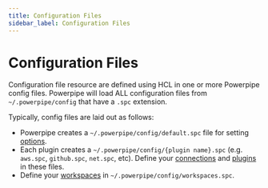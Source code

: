 ```yaml
---
title: Configuration Files
sidebar_label: Configuration Files
---
```


# Configuration Files

Configuration file resource are defined using HCL in one or more Powerpipe config files.  Powerpipe will load ALL configuration files from `~/.powerpipe/config` that have a `.spc` extension.  


Typically, config files are laid out as follows:
- Powerpipe creates a `~/.powerpipe/config/default.spc` file for setting [options](reference/config-files/options).
- Each plugin creates a `~/.powerpipe/config/{plugin name}.spc` (e.g. `aws.spc`, `github.spc`, `net.spc`, etc). Define your [connections](reference/config-files/connection) and [plugins](reference/config-files/plugin) in these files.
- Define your [workspaces](reference/config-files/workspace) in `~/.powerpipe/config/workspaces.spc`.